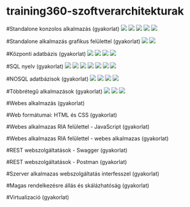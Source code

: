 # training360-szoftverarchitekturak
#Standalone konzolos alkalmazás (gyakorlat)
![](02.png)
![](03.png)
![](04.png)
![](05.png)
![](06.png)

#Standalone alkalmazás grafikus felülettel (gyakorlat)
![](07.png)
![](08.png)

#Központi adatbázis (gyakorlat)
![](09.png)
![](10.png)
![](11.png)
![](12.png)

#SQL nyelv (gyakorlat)
![](13.png)
![](14.png)
![](15.png)
![](16.png)
![](17.png)
![](18.png)
![](19.png)

#NOSQL adatbázisok (gyakorlat)
![](20.png)
![](21.png)
![](22.png)
![](23.png)

#Többrétegű alkalmazások (gyakorlat)
![](24.png)
![](25.png)
![](26.png)

#Webes alkalmazás (gyakorlat)

#Web formátumai: HTML és CSS (gyakorlat)

#Webes alkalmazas RIA felülettel - JavaScript (gyakorlat)

#Webes alkalmazas RIA felülettel - webes alkalmazas (gyakorlat)

#REST webszolgáltatások - Swagger (gyakorlat)

#REST webszolgáltatások - Postman (gyakorlat)

#Szerver alkalmazas webszolgáltatás interfesszel (gyakorlat)

#Magas rendelkezésre állás és skálázhatóság (gyakorlat)

#Virtualizació (gyakorlat)

